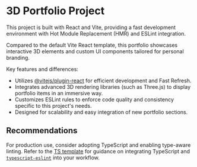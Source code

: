 # 3D Portfolio Project

This project is built with React and Vite, providing a fast development environment with Hot Module Replacement (HMR) and ESLint integration.

Compared to the default Vite React template, this portfolio showcases interactive 3D elements and custom UI components tailored for personal branding.

Key features and differences:

- Utilizes [@vitejs/plugin-react](https://github.com/vitejs/vite-plugin-react/blob/main/packages/plugin-react) for efficient development and Fast Refresh.
- Integrates advanced 3D rendering libraries (such as Three.js) to display portfolio items in an immersive way.
- Customizes ESLint rules to enforce code quality and consistency specific to this project's needs.
- Designed for scalability and easy integration of new portfolio sections.

## Recommendations

For production use, consider adopting TypeScript and enabling type-aware linting. Refer to the [TS template](https://github.com/vitejs/vite/tree/main/packages/create-vite/template-react-ts) for guidance on integrating TypeScript and [`typescript-eslint`](https://typescript-eslint.io) into your workflow.

